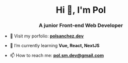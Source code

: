 <h1 align="center">Hi 👋, I'm Pol</h1>
<h3 align="center">A junior Front-end Web Developer</h3>

- 📒 Visit my porfolio: **[polsanchez.dev](https://polsanchez.dev/)**

- 🌱 I’m currently learning **Vue, React, NextJS**

- 📫 How to reach me: **pol.sm.dev@gmail.com**
